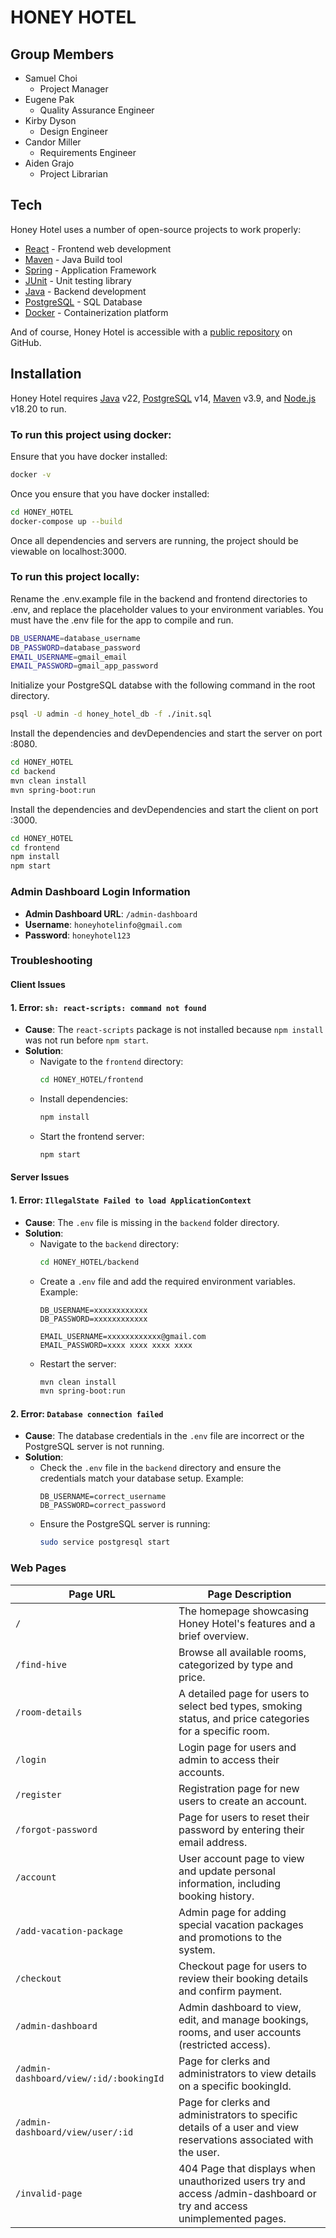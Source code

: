 # HONEY HOTEL

## Group Members

- Samuel Choi
   - Project Manager  
- Eugene Pak
   - Quality Assurance Engineer
- Kirby Dyson
   - Design Engineer
- Candor Miller
   - Requirements Engineer
- Aiden Grajo
   - Project Librarian

## Tech

Honey Hotel uses a number of open-source projects to work properly:

- [React] - Frontend web development
- [Maven] - Java Build tool
- [Spring] - Application Framework
- [JUnit] - Unit testing library
- [Java] - Backend development
- [PostgreSQL] - SQL Database
- [Docker] - Containerization platform

And of course, Honey Hotel is accessible with a [public repository][dill]
 on GitHub.

## Installation

Honey Hotel requires [Java](https://www.java.com/en/) v22, [PostgreSQL](https://www.postgresql.org/) v14, [Maven](https://maven.apache.org/) v3.9, and [Node.js](https://nodejs.org/en) v18.20 to run.

### To run this project using docker:

Ensure that you have docker installed:
```sh
docker -v
```

Once you ensure that you have docker installed:
```sh
cd HONEY_HOTEL
docker-compose up --build
```
Once all dependencies and servers are running, the project should be viewable on localhost:3000.

### To run this project locally:

Rename the .env.example file in the backend and frontend directories to .env, and replace the placeholder values to your environment variables.
You must have the .env file for the app to compile and run.

```sh
DB_USERNAME=database_username
DB_PASSWORD=database_password
EMAIL_USERNAME=gmail_email
EMAIL_PASSWORD=gmail_app_password
```

Initialize your PostgreSQL databse with the following command in the root directory.

```sh
psql -U admin -d honey_hotel_db -f ./init.sql
```

Install the dependencies and devDependencies and start the server on port :8080.

```sh
cd HONEY_HOTEL
cd backend
mvn clean install
mvn spring-boot:run
```

Install the dependencies and devDependencies and start the client on port :3000.
```sh
cd HONEY_HOTEL
cd frontend
npm install
npm start
```

### Admin Dashboard Login Information
* **Admin Dashboard URL**: `/admin-dashboard` 
* **Username**: `honeyhotelinfo@gmail.com` 
* **Password**: `honeyhotel123`

### Troubleshooting

#### **Client Issues**

#### 1. **Error**: `sh: react-scripts: command not found`
   - **Cause**: The `react-scripts` package is not installed because `npm install` was not run before `npm start`.
   - **Solution**:
     - Navigate to the `frontend` directory:
       ```sh
       cd HONEY_HOTEL/frontend
       ```
     - Install dependencies:
       ```sh
       npm install
       ```
     - Start the frontend server:
       ```sh
       npm start
       ```


#### **Server Issues**

#### 1. **Error**: `IllegalState Failed to load ApplicationContext`
   - **Cause**: The `.env` file is missing in the `backend` folder directory.
   - **Solution**:
     - Navigate to the `backend` directory:
       ```sh
       cd HONEY_HOTEL/backend
       ```
     - Create a `.env` file and add the required environment variables. Example:
       ```env
       DB_USERNAME=xxxxxxxxxxxx
       DB_PASSWORD=xxxxxxxxxxxx

       EMAIL_USERNAME=xxxxxxxxxxxx@gmail.com
       EMAIL_PASSWORD=xxxx xxxx xxxx xxxx
       ```
     - Restart the server:
       ```sh
       mvn clean install
       mvn spring-boot:run
       ```
#### **2. Error**: `Database connection failed`
- **Cause**: The database credentials in the `.env` file are incorrect or the PostgreSQL server is not running.
- **Solution**:
  - Check the `.env` file in the `backend` directory and ensure the credentials match your database setup. Example:
    ```env
    DB_USERNAME=correct_username
    DB_PASSWORD=correct_password
    ```
  - Ensure the PostgreSQL server is running:
    ```sh
    sudo service postgresql start
    ```



### Web Pages

| **Page URL**            | **Page Description**                                                                                   |
|--------------------------|-------------------------------------------------------------------------------------------------------|
| `/`                     | The homepage showcasing Honey Hotel's features and a brief overview.                                 |
| `/find-hive`            | Browse all available rooms, categorized by type and price.                                            |
| `/room-details`         | A detailed page for users to select bed types, smoking status, and price categories for a specific room. |
| `/login`                | Login page for users and admin to access their accounts.                                              |
| `/register`             | Registration page for new users to create an account.                                                 |
| `/forgot-password`      | Page for users to reset their password by entering their email address.                               |
| `/account`              | User account page to view and update personal information, including booking history.                 |
| `/add-vacation-package` | Admin page for adding special vacation packages and promotions to the system.                         |
| `/checkout`             | Checkout page for users to review their booking details and confirm payment.                          |
| `/admin-dashboard`      | Admin dashboard to view, edit, and manage bookings, rooms, and user accounts (restricted access).      |
| `/admin-dashboard/view/:id/:bookingId`      | Page for clerks and administrators to view details on a specific bookingId.      |
| `/admin-dashboard/view/user/:id`      | Page for clerks and administrators to specific details of a user and view reservations associated with the user.      |
| `/invalid-page`             | 404 Page that displays when unauthorized users try and access /admin-dashboard or try and access unimplemented pages.      |




[//]: #
   [dill]: <https://github.com/samuelchoi0522/HONEY_HOTEL>
   [git-repo-url]: <https://github.com/samuelchoi0522/HONEY_HOTEL.git>
   [React]: <https://react.dev/>
   [Maven]: <https://maven.apache.org/>
   [Spring]: <https://spring.io/>
   [JUnit]: <https://junit.org/junit5/>
   [Java]: <https://www.java.com/en/>
   [PostgreSQL]: <https://www.postgresql.org/>
   [Docker]: <https://www.docker.com/>
